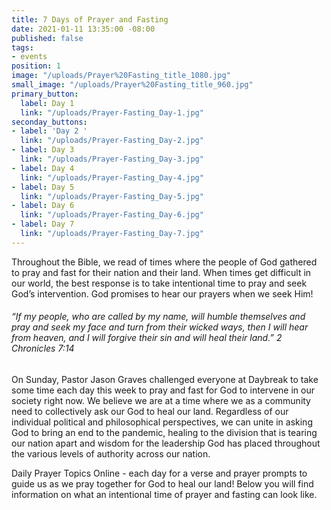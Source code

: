 ```yaml
---
title: 7 Days of Prayer and Fasting
date: 2021-01-11 13:35:00 -08:00
published: false
tags:
- events
position: 1
image: "/uploads/Prayer%20Fasting_title_1080.jpg"
small_image: "/uploads/Prayer%20Fasting_title_960.jpg"
primary_button:
  label: Day 1
  link: "/uploads/Prayer-Fasting_Day-1.jpg"
seconday_buttons:
- label: 'Day 2 '
  link: "/uploads/Prayer-Fasting_Day-2.jpg"
- label: Day 3
  link: "/uploads/Prayer-Fasting_Day-3.jpg"
- label: Day 4
  link: "/uploads/Prayer-Fasting_Day-4.jpg"
- label: Day 5
  link: "/uploads/Prayer-Fasting_Day-5.jpg"
- label: Day 6
  link: "/uploads/Prayer-Fasting_Day-6.jpg"
- label: Day 7
  link: "/uploads/Prayer-Fasting_Day-7.jpg"
---
```


Throughout the Bible, we read of times where the people of God gathered to pray and fast for their nation and their land.  When times get difficult in our world, the best response is to take intentional time to pray and seek God’s intervention. God promises to hear our prayers when we seek Him!

###### “If my people, who are called by my name, will humble themselves and pray and seek my face and turn from their wicked ways, then I will hear from heaven, and I will forgive their sin and will heal their land.” 2 Chronicles 7:14

On Sunday, Pastor Jason Graves challenged everyone at Daybreak to take some time each day this week to pray and fast for God to intervene in our society right now. We believe we are at a time where we as a community need to collectively ask our God to heal our land. Regardless of our individual political and philosophical perspectives, we can unite in asking God to bring an end to the pandemic, healing to the division that is tearing our nation apart and wisdom for the leadership God has placed throughout the various levels of authority across our nation.

Daily Prayer Topics Online - each day for a verse and prayer prompts to guide us as we pray together for God to heal our land! Below you will find information on what an intentional time of prayer and fasting can look like. 
